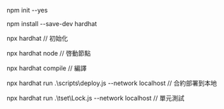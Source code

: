 npm init --yes

npm install --save-dev hardhat

npx hardhat  // 初始化

npx hardhat node // 啓動節點

npx hardhat compile // 編譯

npx hardhat run .\scripts\deploy.js --network localhost    // 合約部署到本地

npx hardhat run .\tset\Lock.js --network localhost    // 單元測試